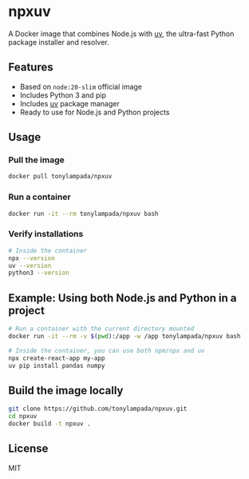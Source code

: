 # npxuv

A Docker image that combines Node.js with [uv](https://github.com/astral-sh/uv), the ultra-fast Python package installer and resolver.

## Features

- Based on `node:20-slim` official image
- Includes Python 3 and pip
- Includes [uv](https://github.com/astral-sh/uv) package manager
- Ready to use for Node.js and Python projects

## Usage

### Pull the image

```bash
docker pull tonylampada/npxuv
```

### Run a container

```bash
docker run -it --rm tonylampada/npxuv bash
```

### Verify installations

```bash
# Inside the container
npx --version
uv --version
python3 --version
```

## Example: Using both Node.js and Python in a project

```bash
# Run a container with the current directory mounted
docker run -it --rm -v $(pwd):/app -w /app tonylampada/npxuv bash

# Inside the container, you can use both npm/npx and uv
npx create-react-app my-app
uv pip install pandas numpy
```

## Build the image locally

```bash
git clone https://github.com/tonylampada/npxuv.git
cd npxuv
docker build -t npxuv .
```

## License

MIT
